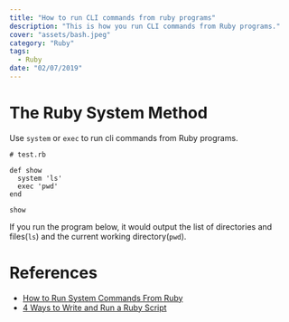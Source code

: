 ```yaml
---
title: "How to run CLI commands from ruby programs"
description: "This is how you run CLI commands from Ruby programs."
cover: "assets/bash.jpeg"
category: "Ruby"
tags:
  - Ruby
date: "02/07/2019"
---
```

# The Ruby System Method

Use `system` or `exec` to run cli commands from Ruby programs.

```
# test.rb

def show
  system 'ls'
  exec 'pwd'
end

show
```

If you run the program below, it would output the list of directories and files(`ls`) and the current working directory(`pwd`).

# References
- [How to Run System Commands From Ruby](https://www.rubyguides.com/2018/12/ruby-system/)
- [4 Ways to Write and Run a Ruby Script](https://cobwwweb.com/four-ways-to-write-run-ruby-script)
